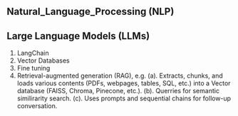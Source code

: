 ## Natural_Language_Processing (NLP)

## Large Language Models (LLMs)

1. LangChain <br>
2. Vector Databases <br>
3. Fine tuning  <br>
4. Retrieval-augmented generation (RAG), e.g.
   (a). Extracts, chunks, and loads various contents (PDFs, webpages, tables, SQL, etc.) into a Vector database (FAISS, Chroma, Pinecone, etc.).
   (b). Querries for semantic similirarity search.
   (c). Uses prompts and sequential chains for follow-up conversation.
   

